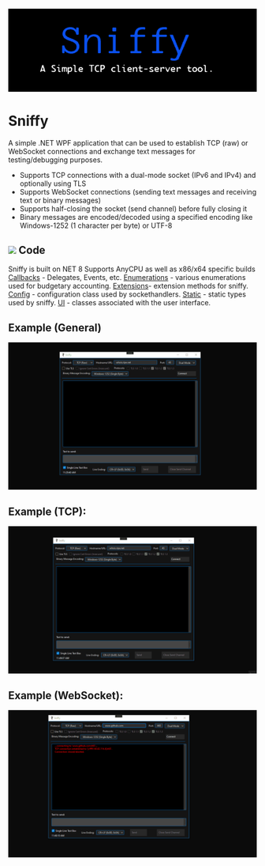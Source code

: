 ![](https://github.com/is-leeroy-jenkins/Sniffy/blob/master/Sniffy/Resources/Assets/Github/Sniffy.png)
# Sniffy
A simple .NET WPF application that can be used to establish TCP (raw) or WebSocket connections and exchange
text messages for testing/debugging purposes.

- Supports TCP connections with a dual-mode socket (IPv6 and IPv4) and optionally using TLS
- Supports WebSocket connections (sending text messages and receiving text or binary messages)
- Supports half-closing the socket (send channel) before fully closing it
- Binary messages are encoded/decoded using a specified encoding like Windows-1252 (1 character per byte) or UTF-8


## ![](https://github.com/KarmaScripter/Sniffy/blob/main/Resources/Assets/GitHub/csharp.png) Code

 Sniffy is built on NET 8
 Supports AnyCPU as well as x86/x64 specific builds
 [Callbacks](https://github.com/is-leeroy-jenkins/Sniffy/tree/master/Sniffy/Callbacks) - Delegates, Events, etc.
 [Enumerations](https://github.com/is-leeroy-jenkins/Sniffy/tree/master/Sniffy/Enumerations) - various enumerations used for budgetary accounting.
 [Extensions](https://github.com/is-leeroy-jenkins/Sniffy/tree/master/Sniffy/Extensions)- extension methods for sniffy.
 [Config](https://github.com/is-leeroy-jenkins/Sniffy/tree/master/Sniffy/Config) - configuration class used by sockethandlers.
 [Static](https://github.com/is-leeroy-jenkins/Sniffy/tree/master/Sniffy/Static) - static types used by sniffy.
 [UI](https://github.com/is-leeroy-jenkins/Sniffy/tree/master/Sniffy/UI) - classes associated with the user interface.


## Example (General)
![](https://github.com/is-leeroy-jenkins/Sniffy/blob/master/Sniffy/Resources/Assets/Github/Sniffy-Intro.gif)


## Example (TCP):

![](https://github.com/is-leeroy-jenkins/Sniffy/blob/master/Sniffy/Resources/Assets/Github/example-tcp.gif)

## Example (WebSocket):

![](https://github.com/is-leeroy-jenkins/Sniffy/blob/master/Sniffy/Resources/Assets/Github/example-websocket.gif)
